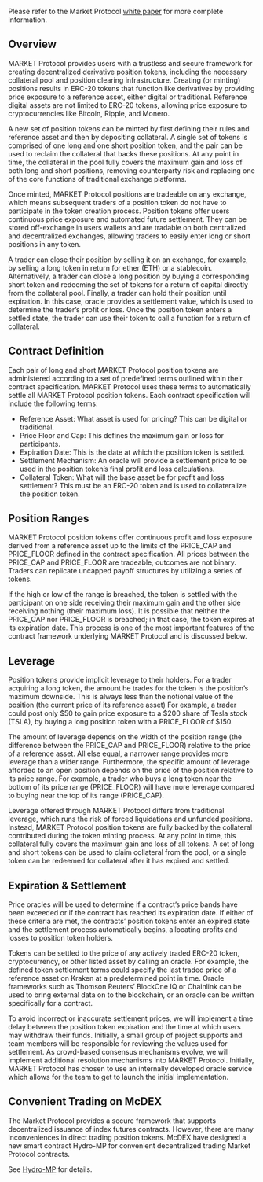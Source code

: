 Please refer to the Market Protocol [white paper](https://marketprotocol.io/assets/MARKET_Protocol-Whitepaper.pdf) for more complete information.

## Overview

MARKET Protocol provides users with a trustless and secure framework for creating
decentralized derivative position tokens, including the necessary collateral pool and
position clearing infrastructure. Creating (or minting) positions results in ERC-20 tokens
that function like derivatives by providing price exposure to a reference asset, either
digital or traditional. Reference digital assets are not limited to ERC-20 tokens, allowing
price exposure to cryptocurrencies like Bitcoin, Ripple, and Monero.

A new set of position tokens can be minted by first defining their rules and reference
asset and then by depositing collateral. A single set of tokens is comprised of one long
and one short position token, and the pair can be used to reclaim the collateral that
backs these positions. At any point in time, the collateral in the pool fully covers the
maximum gain and loss of both long and short positions, removing counterparty risk and
replacing one of the core functions of traditional exchange platforms.

Once minted, MARKET Protocol positions are tradeable on any exchange, which means
subsequent traders of a position token do not have to participate in the token creation
process. Position tokens offer users continuous price exposure and automated future
settlement. They can be stored off-exchange in users wallets and are tradable on both
centralized and decentralized exchanges, allowing traders to easily enter long or short
positions in any token.

A trader can close their position by selling it on an exchange, for example, by selling a
long token in return for ether (ETH) or a stablecoin. Alternatively, a trader can close a long
position by buying a corresponding short token and redeeming the set of tokens for a
return of capital directly from the collateral pool. Finally, a trader can hold their position
until expiration. In this case, oracle provides a settlement value, which is used to
determine the trader’s profit or loss. Once the position token enters a settled state, the
trader can use their token to call a function for a return of collateral.


## Contract Definition

Each pair of long and short MARKET Protocol position tokens are administered according
to a set of predefined terms outlined within their contract specification. MARKET Protocol
uses these terms to automatically settle all MARKET Protocol position tokens. Each
contract specification will include the following terms:

- Reference Asset: What asset is used for pricing? This can be digital or traditional.
- Price Floor and Cap: This defines the maximum gain or loss for participants.
- Expiration Date: This is the date at which the position token is settled.
- Settlement Mechanism: An oracle will provide a settlement price to be used in the position token’s final profit and loss calculations.
- Collateral Token: What will the base asset be for profit and loss settlement? This must be an ERC-20 token and is used to collateralize the position token.

## Position Ranges

MARKET Protocol position tokens offer continuous profit and loss exposure derived from
a reference asset up to the limits of the PRICE_CAP and PRICE_FLOOR defined in the
contract specification. All prices between the PRICE_CAP and PRICE_FLOOR are tradeable,
outcomes are not binary. Traders can replicate uncapped payoff structures by utilizing a
series of tokens.

If the high or low of the range is breached, the token is settled with the participant on one
side receiving their maximum gain and the other side receiving nothing (their maximum
loss). It is possible that neither the PRICE_CAP nor PRICE_FLOOR is breached; in that case,
the token expires at its expiration date. This process is one of the most important
features of the contract framework underlying MARKET Protocol and is discussed below.

## Leverage

Position tokens provide implicit leverage to their holders. For a trader acquiring a long
token, the amount he trades for the token is the position’s maximum downside. This is
always less than the notional value of the position (the current price of its reference
asset) For example, a trader could post only $50 to gain price exposure to a $200 share
of Tesla stock (TSLA), by buying a long position token with a PRICE_FLOOR of $150.

The amount of leverage depends on the width of the position range (the difference
between the PRICE_CAP and PRICE_FLOOR) relative to the price of a reference asset. All
else equal, a narrower range provides more leverage than a wider range. Furthermore, the
specific amount of leverage afforded to an open position depends on the price of the
position relative to its price range. For example, a trader who buys a long token near the
bottom of its price range (PRICE_FLOOR) will have more leverage compared to buying
near the top of its range (PRICE_CAP).

Leverage offered through MARKET Protocol differs from traditional leverage, which runs
the risk of forced liquidations and unfunded positions. Instead, MARKET Protocol position
tokens are fully backed by the collateral contributed during the token minting process. At
any point in time, this collateral fully covers the maximum gain and loss of all tokens. A
set of long and short tokens can be used to claim collateral from the pool, or a single
token can be redeemed for collateral after it has expired and settled.

## Expiration & Settlement

Price oracles will be used to determine if a contract’s price bands have been exceeded or
if the contract has reached its expiration date. If either of these criteria are met, the
contracts’ position tokens enter an expired state and the settlement process
automatically begins, allocating profits and losses to position token holders.

Tokens can be settled to the price of any actively traded ERC-20 token, cryptocurrency,
or other listed asset by calling an oracle. For example, the defined token settlement
terms could specify the last traded price of a reference asset on Kraken at a
predetermined point in time. Oracle frameworks such as Thomson Reuters’ BlockOne IQ
or Chainlink can be used to bring external data on to the blockchain, or an oracle can be
written specifically for a contract.

To avoid incorrect or inaccurate settlement prices, we will implement a time delay
between the position token expiration and the time at which users may withdraw their
funds. Initially, a small group of project supports and team members will be responsible
for reviewing the values used for settlement. As crowd-based consensus mechanisms
evolve, we will implement additional resolution mechanisms into MARKET Protocol.
Initially, MARKET Protocol has chosen to use an internally developed oracle service which
allows for the team to get to launch the initial implementation.

## Convenient Trading on McDEX

The Market Protocol provides a secure framework that supports decentralized issuance of index futures contracts. 
However, there are many inconveniences in direct trading position tokens. McDEX have designed a new smart contract Hydro-MP
for convenient decentralized trading Market Protocol contracts.

See [Hydro-MP](hydro-mp.md) for details.


